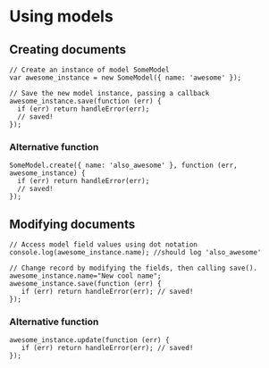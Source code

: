 # Using models
## Creating documents
````
// Create an instance of model SomeModel
var awesome_instance = new SomeModel({ name: 'awesome' });

// Save the new model instance, passing a callback
awesome_instance.save(function (err) {
  if (err) return handleError(err);
  // saved!
});
````
### Alternative function
````
SomeModel.create({ name: 'also_awesome' }, function (err, awesome_instance) {
  if (err) return handleError(err);
  // saved!
});
````
## Modifying documents
````
// Access model field values using dot notation
console.log(awesome_instance.name); //should log 'also_awesome'

// Change record by modifying the fields, then calling save().
awesome_instance.name="New cool name";
awesome_instance.save(function (err) {
   if (err) return handleError(err); // saved!
});
````
### Alternative function
````
awesome_instance.update(function (err) {
   if (err) return handleError(err); // saved!
});
````
